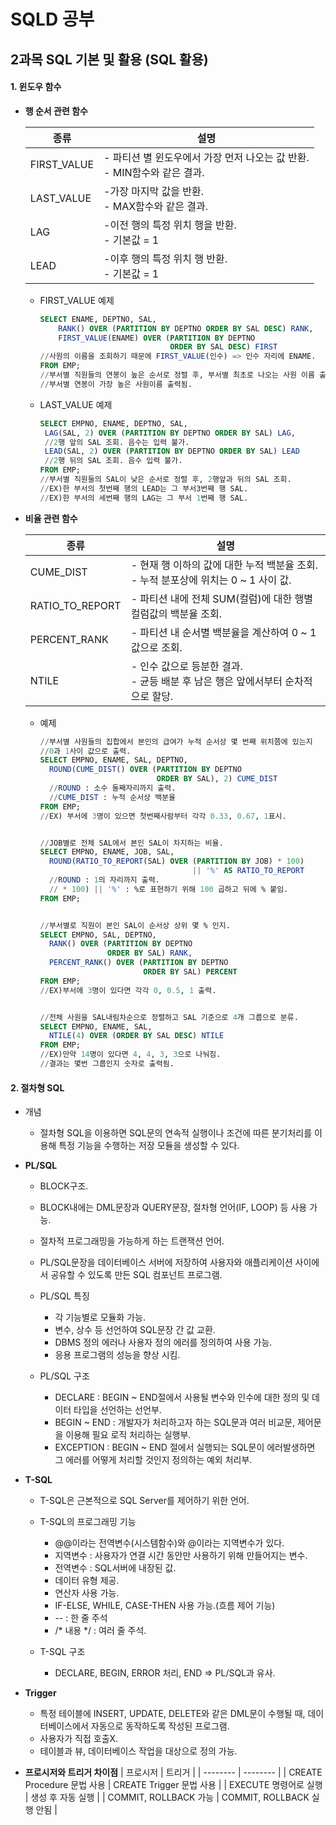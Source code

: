 # SQLD 공부

## 2과목 SQL 기본 및 활용 (SQL 활용)

#### 1. 윈도우 함수

+ **행 순서 관련 함수**
  
  | 종류          | 설명                                               |
  | ----------- | ------------------------------------------------ |
  | FIRST_VALUE | - 파티션 별 윈도우에서 가장 먼저 나오는 값 반환.<br>- MIN함수와 같은 결과. |
  | LAST_VALUE  | -가장 마지막 값을 반환. <br>- MAX함수와 같은 결과.               |
  | LAG         | -이전 행의 특정 위치 행을 반환. <br>- 기본값 = 1                |
  | LEAD        | -이후 행의 특정 위치 행 반환. <br>- 기본값 = 1                 |
  
  
  
  + FIRST_VALUE 예제
    
    ```sql
    SELECT ENAME, DEPTNO, SAL,
        RANK() OVER (PARTITION BY DEPTNO ORDER BY SAL DESC) RANK,
        FIRST_VALUE(ENAME) OVER (PARTITION BY DEPTNO 
                                 ORDER BY SAL DESC) FIRST
    //사원의 이름을 조회하기 때문에 FIRST_VALUE(인수) => 인수 자리에 ENAME.
    FROM EMP;
    //부서별 직원들의 연봉이 높은 순서로 정렬 후, 부서별 최초로 나오는 사원 이름 출력.
    //부서별 연봉이 가장 높은 사원이름 출력됨.
    ```
  
  
  
  + LAST_VALUE 예제
    
    ```sql
    SELECT EMPNO, ENAME, DEPTNO, SAL,
     LAG(SAL, 2) OVER (PARTITION BY DEPTNO ORDER BY SAL) LAG,
     //2행 앞의 SAL 조회. 음수는 입력 불가.
     LEAD(SAL, 2) OVER (PARTITION BY DEPTNO ORDER BY SAL) LEAD
     //2행 뒤의 SAL 조회. 음수 입력 불가.
    FROM EMP;
    //부서별 직원들의 SAL이 낮은 순서로 정렬 후, 2행앞과 뒤의 SAL 조회.
    //EX)한 부서의 첫번째 행의 LEAD는 그 부서3번째 행 SAL.
    //EX)한 부서의 세번째 행의 LAG는 그 부서 1번째 행 SAL.
    ```
    
    



+ **비율 관련 함수**
  
  | 종류              | 설명                                                       |
  | --------------- | -------------------------------------------------------- |
  | CUME_DIST       | - 현재 행 이하의 값에 대한 누적 백분율 조회.<br>- 누적 분포상에 위치는 0 ~ 1 사이 값. |
  | RATIO_TO_REPORT | - 파티션 내에 전체 SUM(컬럼)에 대한 행별 컬럼값의 백분율 조회.                  |
  | PERCENT_RANK    | - 파티션 내 순서별 백분율을 계산하여 0 ~ 1 값으로 조회.                      |
  | NTILE           | - 인수 값으로 등분한 결과. <br>- 균등 배분 후 남은 행은 앞에서부터 순차적으로 할당.     |
  
  
  
  + 예제
    
    ```sql
    //부서별 사원들의 집합에서 본인의 급여가 누적 순서상 몇 번째 위치쯤에 있는지
    //0과 1사이 값으로 출력.
    SELECT EMPNO, ENAME, SAL, DEPTNO,
      ROUND(CUME_DIST() OVER (PARTITION BY DEPTNO
                              ORDER BY SAL), 2) CUME_DIST
      //ROUND : 소수 둘째자리까지 출력.
      //CUME_DIST : 누적 순서상 백분율
    FROM EMP;
    //EX) 부서에 3명이 있으면 첫번째사람부터 각각 0.33, 0.67, 1표시.
    

    //JOB별로 전체 SAL에서 본인 SAL이 차지하는 비율.
    SELECT EMPNO, ENAME, JOB, SAL,
      ROUND(RATIO_TO_REPORT(SAL) OVER (PARTITION BY JOB) * 100)
                                      || '%' AS RATIO_TO_REPORT
      //ROUND : 1의 자리까지 출력.
      // * 100) || '%' : %로 표현하기 위해 100 곱하고 뒤에 % 붙임.
    FROM EMP;


    //부서별로 직원이 본인 SAL이 순서상 상위 몇 % 인지.
    SELECT EMPNO, SAL, DEPTNO,
      RANK() OVER (PARTITION BY DEPTNO
                   ORDER BY SAL) RANK,
      PERCENT_RANK() OVER (PARTITION BY DEPTNO
                           ORDER BY SAL) PERCENT
    FROM EMP;
    //EX)부서에 3명이 있다면 각각 0, 0.5, 1 출력.


    //전체 사원을 SAL내림차순으로 정렬하고 SAL 기준으로 4개 그룹으로 분류.
    SELECT EMPNO, ENAME, SAL,
      NTILE(4) OVER (ORDER BY SAL DESC) NTILE
    FROM EMP;
    //EX)만약 14명이 있다면 4, 4, 3, 3으로 나눠짐.
    //결과는 몇번 그룹인지 숫자로 출력됨.
    ```



#### 2. 절차형 SQL
+ 개념
  + 절차형 SQL을 이용하면 SQL문의 연속적 실행이나 조건에 따른 분기처리를 이용해 특정 기능을 수행하는 저장 모듈을 생성할 수 있다.
 
+ **PL/SQL**
  + BLOCK구조.
  + BLOCK내에는 DML문장과 QUERY문장, 절차형 언어(IF, LOOP) 등 사용 가능.
  + 절차적 프로그래밍을 가능하게 하는 트랜잭션 언어.
  + PL/SQL문장을 데이터베이스 서버에 저장하여 사용자와 애플리케이션 사이에서 공유할 수 있도록 만든 SQL 컴포넌트 프로그램.
 
  + PL/SQL 특징
    + 각 기능별로 모듈화 가능.
    + 변수, 상수 등 선언하여 SQL문장 간 값 교환.
    + DBMS 정의 에러나 사용자 정의 에러를 정의하여 사용 가능.
    + 응용 프로그램의 성능을 향상 시킴.
   
  + PL/SQL 구조
    + DECLARE : BEGIN ~ END절에서 사용될 변수와 인수에 대한 정의 및 데이터 타입을 선언하는 선언부.
    + BEGIN ~ END : 개발자가 처리하고자 하는 SQL문과 여러 비교문, 제어문을 이용해 필요 로직 처리하는 실행부.
    + EXCEPTION : BEGIN ~ END 절에서 실행되는 SQL문이 에러발생하면 그 에러를 어떻게 처리할 것인지 정의하는 예외 처리부.

   
+ **T-SQL**
  + T-SQL은 근본적으로 SQL Server를 제어하기 위한 언어.

 
  + T-SQL의 프로그래밍 기능
    + @@이라는 전역변수(시스템함수)와 @이라는 지역변수가 있다.
    + 지역변수 : 사용자가 연결 시간 동안만 사용하기 위해 만들어지는 변수.
    + 전역변수 : SQL서버에 내장된 값.
    + 데이터 유형 제공.
    + 연산자 사용 가능.
    + IF-ELSE, WHILE, CASE-THEN 사용 가능.(흐름 제어 기능)
    + -- : 한 줄 주석
    + /* 내용 */ : 여러 줄 주석.

   
  + T-SQL 구조
    + DECLARE, BEGIN, ERROR 처리, END => PL/SQL과 유사.

   
+ **Trigger**
  + 특정 테이블에 INSERT, UPDATE, DELETE와 같은 DML문이 수행될 때, 데이터베이스에서 자동으로 동작하도록 작성된 프로그램.
  + 사용자가 직접 호출X.
  + 테이블과 뷰, 데이터베이스 작업을 대상으로 정의 가능.

 
+ **프로시저와 트리거 차이점**
  | 프로시저 | 트리거 |
  | -------- | -------- |
  | CREATE Procedure 문법 사용 | CREATE Trigger 문법 사용 |
  | EXECUTE 명령어로 실행 | 생성 후 자동 실행 |
  | COMMIT, ROLLBACK 가능 | COMMIT, ROLLBACK 실행 안됨 |
